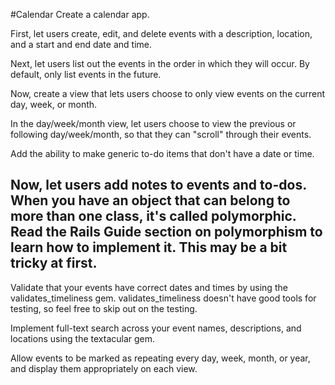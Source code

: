 #Calendar
Create a calendar app.

First, let users create, edit, and delete events with a description, location, and a start and end date and time.

Next, let users list out the events in the order in which they will occur. By default, only list events in the future.

Now, create a view that lets users choose to only view events on the current day, week, or month.

In the day/week/month view, let users choose to view the previous or following day/week/month, so that they can "scroll" through their events.

Add the ability to make generic to-do items that don't have a date or time.

Now, let users add notes to events and to-dos. When you have an object that can belong to more than one class, it's called polymorphic. Read the Rails Guide section on polymorphism to learn how to implement it. This may be a bit tricky at first.
--------
Validate that your events have correct dates and times by using the validates_timeliness gem. validates_timeliness doesn't have good tools for testing, so feel free to skip out on the testing.

Implement full-text search across your event names, descriptions, and locations using the textacular gem.

Allow events to be marked as repeating every day, week, month, or year, and display them appropriately on each view.
